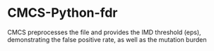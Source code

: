 # CMCS-Python-fdr
CMCS preprocesses the file and provides the IMD threshold (eps), demonstrating the false positive rate, as well as the mutation burden

